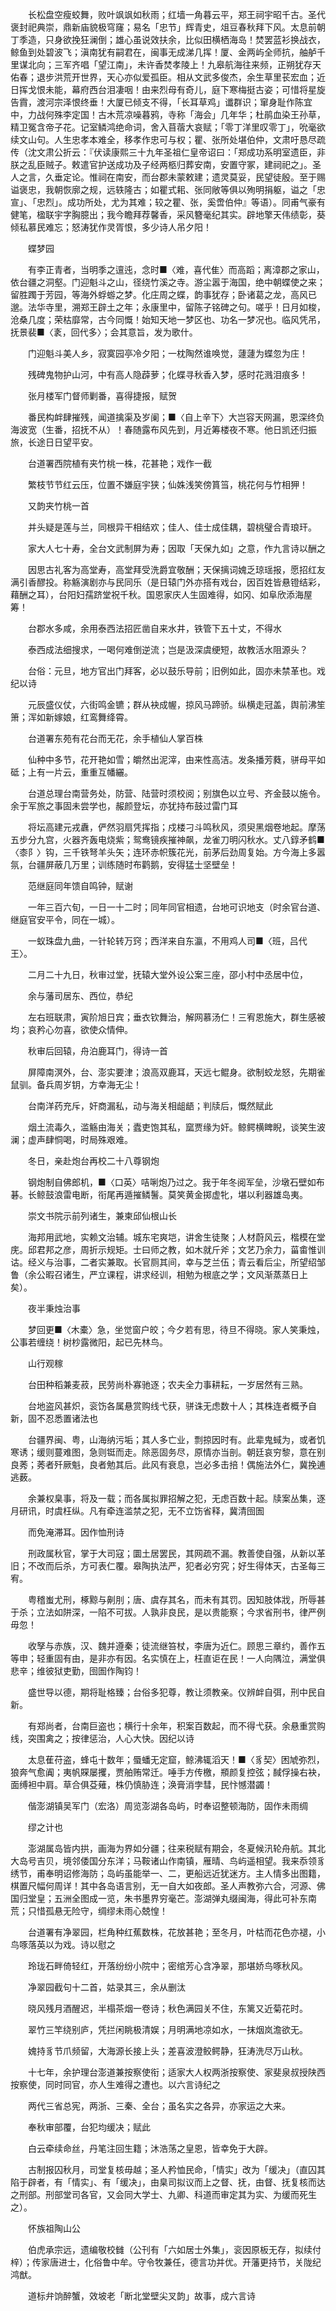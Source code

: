 <!-- { "loadSidebar": true } -->
　　长松盘空瘦蛟舞，败叶飒飒如秋雨；红墙一角暮云平，郑王祠宇昭千古。圣代褒封祀典崇，鼎新庙貌极穹窿；易名「忠节」辉青史，俎豆春秋拜下风。太息前朝丁季造，只身欲挽狂澜倒；雄心虽说效扶余，比似田横栖海岛！焚罢蓝衫换战衣，鲸鱼到处碧波飞；滇南犹有嗣君在，闽事无成涕几挥！厦、金两屿全师抗，舳舻千里谋北向；三军齐唱「望江南」，未许香焚孝陵上！九皋航海往来频，正朔犹存天佑春；退步洪荒开世界，天心亦似爱孤臣。相从文武多俊杰，余生草里苌宏血；近日挥戈恨未能，幕府西台泪凄咽！由来烈母有奇儿，庭下寒梅挺古姿；可惜将星旋告霣，渡河宗泽恨终垂！大厦已倾支不得，「长耳草鸡」谶群识；窜身耻作陈宜中，力战何殊李定国！古木荒凉噪暮鸦，寺称「海会」几年华；杜鹃血染王孙草，精卫冤含帝子花。记室鳞鸿绝命词，舍入苜蓿大哀赋；「零丁洋里叹零丁」，吮毫欲续文山句。人生忠孝本难全，移孝作忠可与权；瞿、张所处堪伯仲，文肃吁恳尽疏传（沈文肃公折云：『伏读康熙三十九年圣祖仁皇帝诏曰：「郑成功系明室遗臣，非朕之乱臣贼子。敕遣官护送成功及子经两柩归葬安南，安置守冢，建祠祀之」。圣人之言，久垂定论。惟祠在南安，而台郡未蒙敕建；遗灵莫妥，民望徒殷。至于赐谥褒忠，我朝恢廓之规，远轶隆古；如瞿式耜、张同敞等俱以殉明捐躯，谥之「忠宣」、「忠烈」。成功所处，尤为其难；较之瞿、张，奚啻伯仲』等语）。同甫气豪有健笔，楹联宇字胸臆出；我今瞻拜荐馨香，采风簪毫纪其实。辟地擎天伟绩彰，葵倾私慕民难忘；怒涛犹作灵胥恨，多少诗人吊夕阳！

　　蝶梦园

　　有李正青者，当明季之邅迍，念时■〈难，喜代隹〉而高蹈；离漳郡之家山，依台疆之洞壑。门迎魁斗之山，径绕竹溪之寺。游尘嚣于海国，绝中朝蝶使之来；留胜躅于芳园，等海外蜉蝣之梦。化庄周之蝶，韵事犹存；卧诸葛之龙，高风已邈。法华寺里，溯郑王辟土之年；永康里中，留陈子铭碑之句。嗟乎！日月如梭，沧桑几度；荣枯靡常，古今同慨！始知天地一梦区也、功名一梦况也。临风凭吊，抚景裴■〈袲，回代多〉；会其意旨，发为歌什。

　　门迎魁斗美人乡，寂寞园亭冷夕阳；一枕陶然谁唤觉，蘧蘧为蝶忽为庄！

　　残碑鬼物护山河，中有高人隐薜萝；化蝶寻秋香入梦，感时花溅泪痕多！

　　张月楼军门督师剿番，喜得捷报，赋贺

　　番民构衅肆摧残，闻道擒渠及岁阑；■〈自上辛下〉大岂容天网漏，恩深终负海波宽（生番，招抚不从）！春随露布风先到，月近筹楼夜不寒。他日凯还归振旅，长途日日望平安。

　　台道署西院植有夹竹桃一株，花甚艳；戏作一截

　　繁枝节节红云压，位置不嫌庭宇狭；仙姝浅笑傍篔筜，桃花何与竹相狎！

　　又韵夹竹桃一首

　　并头疑是莲与兰，同根异干相结欢；佳人、佳士成佳耦，碧桃璧合青琅玕。

　　家大人七十寿，全台文武制屏为寿；因取「天保九如」之意，作九言诗以酬之

　　因思古礼客为高堂寿，高堂拜受洗爵宜敬酬；天保摛词媿乏琼瑶报，愿招红友满引香醪投。称觞演剧亦与民同乐（是日辕门外亦搭有戏台，因百姓皆悬镫结彩，藉酬之耳），台阳妇孺跻堂祝千秋。国恩家庆人生固难得，如冈、如阜欣添海屋筹！

　　台郡水多咸，余用泰西法招匠凿自来水井，铁管下五十丈，不得水

　　泰西成法细搜求，一喝何难倒逆流；岂是汲深虞绠短，故教活水阻源头？

　　台俗：元旦，地方官出门拜客，必以鼓乐导前；旧例如此，固亦未禁革也。戏纪以诗

　　元辰盛仪仗，六街鸣金镳；群从袂成幄，掠风马蹄骄。纵横走冠盖，舆前沸笙箫；浑如新嫁娘，红鸾舞绛霄。

　　台道署东苑有花台而无花，余手植仙人掌百株

　　仙种中多节，花开艳如雪；皭然出泥滓，由来性高洁。发条播芳蕤，骈母平如砥；上有一片云，重重互幡纚。

　　台道总理台南营务处，防营、陆营时须校阅；别旗色以立号、齐金鼓以施令。余于军旅之事固未尝学也，赧颜登坛，亦犹持布鼓过雷门耳

　　将坛高建元戎纛，俨然羽扇凭挥指；戍楼刁斗鸣秋风，须臾黑烟卷地起。摩荡五步分九宫，火器齐轰电烧紫；鸳鸯镜疾摧神飙，龙雀刀明闪秋水。丈八錞矛鹤■〈桼阝〉钩，三千铁弩羊头矢；连环赤帜簇花光，前茅后劲周复始。方今海上多嚣氛，台疆屏蔽几万里；训练随时布鹳鹅，安得猛士坚壁垒！

　　范继庭同年馈自鸣钟，赋谢

　　一年三百六旬，一日一十二时；同年同官相遗，台地可识地支（时余官台道、继庭官安平令，同在一城）。

　　一蚁珠盘九曲，一针轮转万窍；西洋来自东瀛，不用鸡人司■〈班，吕代王〉。

　　二月二十九日，秋审过堂，抚辕大堂外设公案三座，邵小村中丞居中位，

　　余与藩司居东、西位，恭纪

　　左右班联肃，寅阶旭日宾；垂衣钦舞治，解网慕汤仁！三宥恩施大，群生感被均；哀矜心勿喜，欲使众情伸。

　　秋审后回辕，舟泊鹿耳门，得诗一首

　　屏障南溟外，台、澎实要津；浪高双鹿耳，天远七鲲身。欲制蛟龙怒，先期雀鼠驯。备兵周岁钥，方幸海无尘！

　　台南洋药充斥，奸商漏私，动与海关相龃龉；判牍后，慨然赋此

　　烟土流毒久，滥觞由海关；蠹吏饱其私，窳贾缘为奸。鲸鳄横睥睨，谈笑生波澜；虚声肆恫喝，时局殊艰难。

　　冬日，亲赴炮台再校二十八尊钢炮

　　钢炮制自佛郎机，■〈口英〉咭唎炮乃过之。我于年冬阅军垒，沙墩石壁如布碁。长鲸鼓浪雷电断，衔尾再遁摧鳞鬐。莫笑黄金掷虚牝，堪以利器雄岛夷。

　　崇文书院示前列诸生，兼柬邱仙根山长

　　海邦用武地，实赖文治辅。城东宅爽垲，讲舍生徒聚；人材蔚风云，楷模在堂庑。邱君邦之彦，周折示规矩。士曰师之教，如木就斤斧；文艺乃余力，菑畬惟训诂。经义与治事，二者实兼取。长官厕其间，幸与芝兰伍；青云看后尘，所望绍邹鲁（余公暇召诸生，严立课程，讲求经训，相勉为根底之学；文风渐蒸蒸日上矣）。

　　夜半秉烛治事

　　梦回更■〈木橐〉急，坐觉窗户皎；今夕若有思，待旦不得晓。家人笑秉烛，公事若缠绕！树杪露微阳，起已先林鸟。

　　山行观稼

　　台田种稻兼麦菽，民劳尚朴寡驰逐；农夫全力事耕耘，一岁居然有三熟。

　　台地盗风甚炽，衮饬各属悬赏购线弋获，骈诛无虑数十人；其株连者概予自新，固不忍悉置诸法也

　　台疆界闽、粤，山海纳污垢；其人多亡业，剽掠因时有。此辈鬼蜮为，或者饥寒诱；缓则蔓难图，急则铤而走。除恶固务尽，原情亦当剖。朝廷哀穷黎，意在别良莠；莠者歼厥魁，良者勉其后。此风有衰息，岂必多击掊！偶施法外仁，冀挽逋逃薮。

　　余兼权臬事，将及一载；而各属拟罪招解之犯，无虑百数十起。牍案丛集，逐月研讯，时虞枉纵。凡有牵连滥禁之犯，无不立饬省释，冀清囹圄

　　而免淹滞耳。因作恤刑诗

　　刑政属秋官，掌于大司寇；圜土居罢民，其网疏不漏。教善使自强，从新以革旧；不改而后杀，方可表仁覆。皋陶执法严，犯者必穷究；好生得体天，古圣每三宥。

　　粤稽蚩尤刑，椓黥与劓刖；唐、虞存其名，而未有其罚。因知肢体戕，所辱甚于杀；立法如阱深，一陷不可拔。人孰非良民，是以贵能察；今求省刑书，律严例毋忽！

　　收孥与赤族，汉、魏并遵秦；徒流继笞杖，李唐为近仁。顾思三章约，善作五等申；轻重固有由，是非亦有因。名实慎在上，枉直讵在民！一人向隅泣，满堂俱悲辛；维彼狱吏勤，囹圄作陶钧！

　　盛世导以德，期将耻格臻；台俗多犯尊，教让须教亲。仪辨衅自弭，刑中民自新。

　　有郑尚者，台南巨盗也；横行十余年，积案百数起，而不得弋获。余悬重赏购线，突围禽之；按律惩治，人心大快。因纪以诗

　　太息萑苻盗，蜂屯十数年；蜃蟠无定窟，鲸沸辄滔天！■〈豸契〉困虓弥烈，狼奔气愈阗；夷帆賝屡攫，贾舶贿常迁。唾手方传檄，頩颜复控弦；馘俘操右袂，面缚袒中肩。草合俱芟薙，株仍慎胁连；涣膏消孛彗，民忭憾潜蠲！

　　偕澎湖镇吴军门（宏洛）周览澎湖各岛屿，时奉诏整顿海防，固作未雨绸

　　缪之计也

　　澎湖属岛皆内拱，画海为界如分疆；往来税赋有期会，冬夏候汛轮舟航。其北大岛号吉贝，境邻倭国分东洋；马鞍诸山作南镇，雁晴、鸟屿遥相望。我来忝领豸绣节，甫奉明诏修海防；岛屿虽能举一、二，更船远近犹迷方。主人情多出图籍，棋置尺幅何周详！其中各岛语言别，无一自大如夜郎。圣人声教弥六合，河源、佛国归堂皇；五洲全图成一览，朱书墨界穷毫芒。澎湖弹丸缀闽海，得此可补东南荒；只惜孤悬无险守，绸缪未雨心兢惶！

　　台道署有净翠园，栏角种红蕉数株，花放甚艳；至冬月，叶枯而花色亦褪，小鸟啄落英以为戏。诗以慰之

　　玲珑石畔倚轻红，开落纷纷小院中；密绾芳心含净翠，那堪娇鸟啄秋风。

　　净翠园截句十二首，姑录其三，余从删汰

　　晓风残月酒醒迟，半榻茶烟一卷诗；秋色满园关不住，东篱又近菊花时。

　　翠竹三竿绕别庐，凭拦闲眺极清娱；月明满地凉如水，一抹烟岚澹欲无。

　　媿持豸节爪频留，大海源长接上头；差喜波澄鲛鳄静，狂涛洗尽万山秋。

　　十七年，余护理台澎道兼按察使衔；适家大人权两浙按察使、家斐泉叔授陕西按察使，同时同官，亦人生难得之遭也。以六言诗纪之

　　两代三省总宪，两浙、三秦、全台；虽名实之各异，亦家运之大来。

　　奉秋审部覆，台犯均缓决；赋此

　　白云牵续命丝，丹笔注回生籍；沐浩荡之皇恩，皆幸免于大辟。

　　古制报囚秋月，司堂复核毋越；圣人矜恤民命，「情实」改为「缓决」（直囚其陷于辟者，有「情实」、有「缓决」，由臬司拟议而上之督、抚，由督、抚复核而达之刑部。刑部堂司各官，又会同大学士、九卿、科道而审定其为实、为缓而死生之）。

　　怀族祖陶山公

　　伯虎承宗远，遗编敬校雠（公刊有「六如居士外集」，衮因原板无存，拟续付梓）；传家唐进士，化俗鲁中牟。守令牧兼任，德言功并优。开藩更持节，关陇纪鸿猷。

　　道标弁饷醉蟹，效坡老「断北堂壁尖叉韵」故事，成六言诗

